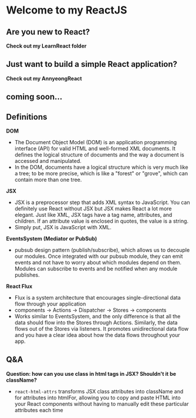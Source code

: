 # Welcome to my ReactJS

## Are you new to React?

**Check out my LearnReact folder**

## Just want to build a simple React application?

**Check out my AnnyeongReact**

## coming soon...

## Definitions


**DOM**
* The Document Object Model (DOM) is an application programming interface (API) for valid HTML and well-formed XML documents. It defines the logical structure of documents and the way a document is accessed and manipulated.
* In the DOM, documents have a logical structure which is very much like a tree; to be more precise, which is like a "forest" or "grove", which can contain more than one tree.

**JSX**
* JSX is a preprocessor step that adds XML syntax to JavaScript. You can definitely use React without JSX but JSX makes React a lot more elegant. Just like XML, JSX tags have a tag name, attributes, and children. If an attribute value is enclosed in quotes, the value is a string.
* Simply put, JSX is JavaScript with XML.

**EventsSystem (Mediator or PubSub)**
* pubsub design pattern (publish/subscribe), which allows us to decouple our modules. Once integrated with our pubsub module, they can emit events and not have to worry about which modules depend on them. Modules can subscribe to events and be notified when any module publishes.

**React Flux**
* Flux is a system architecture that encourages single-directional data flow through your application
* components -> Actions -> Dispatcher -> Stores -> components
* Works similar to EventsSystem, and the only difference is that all the data should flow into the Stores through Actions. Similarly, the data flows out of the Stores via listeners. It promotes unidirectional data flow and you have a clear idea about how the data flows throughout your app.

## Q&A

**Question: how can you use class in html tags in JSX? Shouldn't it be className?**
* ```react-html-attrs``` transforms JSX class attributes into className and for attributes into htmlFor, allowing you to copy and paste HTML into your React components without having to manually edit these particular attributes each time
